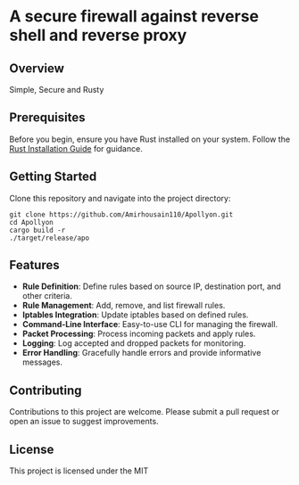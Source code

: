 # A secure firewall against reverse shell and reverse proxy 

## Overview
Simple, Secure and Rusty 

## Prerequisites
Before you begin, ensure you have Rust installed on your system. Follow the [Rust Installation Guide](https://www.rust-lang.org/tools/install) for guidance.

## Getting Started
Clone this repository and navigate into the project directory:

    git clone https://github.com/Amirhousain110/Apollyon.git
    cd Apollyon
    cargo build -r
    ./target/release/apo  

## Features
- **Rule Definition**: Define rules based on source IP, destination port, and other criteria.
- **Rule Management**: Add, remove, and list firewall rules.
- **Iptables Integration**: Update iptables based on defined rules.
- **Command-Line Interface**: Easy-to-use CLI for managing the firewall.
- **Packet Processing**: Process incoming packets and apply rules.
- **Logging**: Log accepted and dropped packets for monitoring.
- **Error Handling**: Gracefully handle errors and provide informative messages.

## Contributing
Contributions to this project are welcome. Please submit a pull request or open an issue to suggest improvements.

## License
This project is licensed under the MIT
